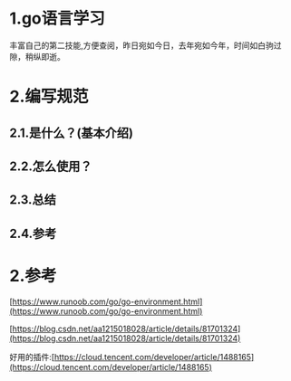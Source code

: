# 1.go语言学习

丰富自己的第二技能,方便查阅，昨日宛如今日，去年宛如今年，时间如白驹过隙，稍纵即逝。

# 2.编写规范

## 2.1.是什么？\(基本介绍\)

## 2.2.怎么使用？

## 2.3.总结

## 2.4.参考

# 2.参考

[https://www.runoob.com/go/go-environment.html](https://www.runoob.com/go/go-environment.html)

[https://blog.csdn.net/aa1215018028/article/details/81701324](https://blog.csdn.net/aa1215018028/article/details/81701324)

好用的插件:[https://cloud.tencent.com/developer/article/1488165](https://cloud.tencent.com/developer/article/1488165)

